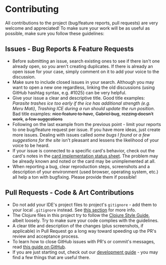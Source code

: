 # Contributing 

All contributions to the project (bug/feature reports, pull requests) are very welcome and appreciated! To make sure your work will be as useful as possible, make sure you follow these guidelines:

## Issues - Bug Reports & Feature Requests

- Before submitting an issue, search existing ones to see if there isn't one already open, so you aren't creating duplicates. If there is already an open issue for your case, simply comment on it to add your voice to the discussion.
- Make sure to include closed issues in your search. Although you may want to open a new one regardless, linking the old discussions (using GitHub hashtag syntax, e.g. #1025) can be very helpful.
- Give your issue a clear and descriptive title. Good title examples: *Parasite trashes ice too early if the ice has additional strength (e.g. Meru Mati)*, *Trashing ICE during a run should update the run position*. Bad title examples: ~~nice feature to have~~, ~~Gabriel bug~~, ~~rezzing doesn't work~~, ~~a few suggestions~~
- Following on the last example from the previous point - limit your reports to one bug/feature request per issue. If you have more ideas, just create more issues. Dealing with issues called *some bugs I found* or *a few suggestions for the site* isn't pleasant and lessens the likelihood of your voice to be heard.
- If your issue is connected to a specific card's behavior, check out the card's notes in the [card implementation status sheet](https://docs.google.com/spreadsheets/d/1ICv19cNjSaW9C-DoEEGH3iFt09PBTob4CAutGex0gnE/pubhtml). The problem may be already known and noted or the card may be unimplemented at all.
- When reporting a bug, clear reproduction steps, screenshots and a description of your environment (used browser, operating system, etc.) all help a ton with bugfixing. Please provide them if possible!

## Pull Requests - Code & Art Contributions

- Do not add your IDE's project files to project's `gitignore` - add them to your local `.gitignore` instead. See [this section](https://github.com/mtgred/netrunner/wiki/Getting-Started-with-Development#gitignore) for more info.
- The Clojure files in this project try to follow the [Clojure Style Guide](https://github.com/bbatsov/clojure-style-guide), albeit loosely. Try to make sure your code complies with the guidelines.
- A clear title and description of the changes (plus screenshots, if applicable) in Pull Request go a long way toward speeding up the PR's review and acceptance process.
- To learn how to close GitHub issues with PR's or commit's messages, read [this guide on GitHub](https://help.github.com/articles/closing-issues-via-commit-messages/).
- If you are just starting out, check out our [development guide](https://github.com/mtgred/netrunner/wiki/Getting-Started-with-Development) - you may find a few things that are useful there.
